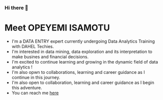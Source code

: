 ### Hi there 👋

# **Meet OPEYEMI ISAMOTU**

- I'm a DATA ENTRY expert currently undergoing Data Analytics Training with DAHEL Techies.
- I'm interested in data mining, data exploration and its interpretation to make busines and financial decisions.
- I'm excited to continue learning and growing in the dynamic field of data analytics !
- I'm also opwn to collaborations, learning and career guidance as I continue in this journey.
- I'm also open to collaboration, learning and career guidance as I begin this adventure.
- You can reach me [here]()



